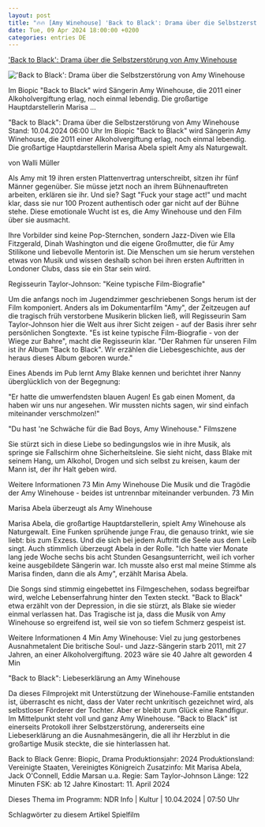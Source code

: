 ```yaml
---
layout: post
title: "🔥🔥 [Amy Winehouse] 'Back to Black': Drama über die Selbstzerstörung von Amy Winehouse"
date: Tue, 09 Apr 2024 18:00:00 +0200
categories: entries DE
---
```

['Back to Black': Drama über die Selbstzerstörung von Amy Winehouse](https://www.ndr.de/kultur/film/tipps/Drama-Back-to-Black-ueber-Amy-Winehouse-Protokoll-einer-Selbstzerstoerung,backtoblack100.html)

!['Back to Black': Drama über die Selbstzerstörung von Amy Winehouse](https://www.ndr.de/kultur/film/backtoblack102_v-contentxl.jpg)

Im Biopic "Back to Black" wird Sängerin Amy Winehouse, die 2011 einer Alkoholvergiftung erlag, noch einmal lebendig. Die großartige Hauptdarstellerin Marisa ...

"Back to Black": Drama über die Selbstzerstörung von Amy Winehouse Stand: 10.04.2024 06:00 Uhr Im Biopic "Back to Black" wird Sängerin Amy Winehouse, die 2011 einer Alkoholvergiftung erlag, noch einmal lebendig. Die großartige Hauptdarstellerin Marisa Abela spielt Amy als Naturgewalt.

von Walli Müller

Als Amy mit 19 ihren ersten Plattenvertrag unterschreibt, sitzen ihr fünf Männer gegenüber. Sie müsse jetzt noch an ihrem Bühnenauftreten arbeiten, erklären sie ihr. Und sie? Sagt "Fuck your stage act!" und macht klar, dass sie nur 100 Prozent authentisch oder gar nicht auf der Bühne stehe. Diese emotionale Wucht ist es, die Amy Winehouse und den Film über sie ausmacht.

Ihre Vorbilder sind keine Pop-Sternchen, sondern Jazz-Diven wie Ella Fitzgerald, Dinah Washington und die eigene Großmutter, die für Amy Stilikone und liebevolle Mentorin ist. Die Menschen um sie herum verstehen etwas von Musik und wissen deshalb schon bei ihren ersten Auftritten in Londoner Clubs, dass sie ein Star sein wird.

Regisseurin Taylor-Johnson: "Keine typische Film-Biografie"

Um die anfangs noch im Jugendzimmer geschriebenen Songs herum ist der Film komponiert. Anders als im Dokumentarfilm "Amy", der Zeitzeugen auf die tragisch früh verstorbene Musikerin blicken ließ, will Regisseurin Sam Taylor-Johnson hier die Welt aus ihrer Sicht zeigen - auf der Basis ihrer sehr persönlichen Songtexte. "Es ist keine typische Film-Biografie - von der Wiege zur Bahre", macht die Regisseurin klar. "Der Rahmen für unseren Film ist ihr Album "Back to Black". Wir erzählen die Liebesgeschichte, aus der heraus dieses Album geboren wurde."

Eines Abends im Pub lernt Amy Blake kennen und berichtet ihrer Nanny überglücklich von der Begegnung:

"Er hatte die umwerfendsten blauen Augen! Es gab einen Moment, da haben wir uns nur angesehen. Wir mussten nichts sagen, wir sind einfach miteinander verschmolzen!"

"Du hast 'ne Schwäche für die Bad Boys, Amy Winehouse." Filmszene

Sie stürzt sich in diese Liebe so bedingungslos wie in ihre Musik, als springe sie Fallschirm ohne Sicherheitsleine. Sie sieht nicht, dass Blake mit seinem Hang, um Alkohol, Drogen und sich selbst zu kreisen, kaum der Mann ist, der ihr Halt geben wird.

Weitere Informationen 73 Min Amy Winehouse Die Musik und die Tragödie der Amy Winehouse - beides ist untrennbar miteinander verbunden. 73 Min

Marisa Abela überzeugt als Amy Winehouse

Marisa Abela, die großartige Hauptdarstellerin, spielt Amy Winehouse als Naturgewalt. Eine Funken sprühende junge Frau, die genauso trinkt, wie sie liebt: bis zum Exzess. Und die sich bei jedem Auftritt die Seele aus dem Leib singt. Auch stimmlich überzeugt Abela in der Rolle. "Ich hatte vier Monate lang jede Woche sechs bis acht Stunden Gesangsunterricht, weil ich vorher keine ausgebildete Sängerin war. Ich musste also erst mal meine Stimme als Marisa finden, dann die als Amy", erzählt Marisa Abela.

Die Songs sind stimmig eingebettet ins Filmgeschehen, sodass begreifbar wird, welche Lebenserfahrung hinter den Texten steckt. "Back to Black" etwa erzählt von der Depression, in die sie stürzt, als Blake sie wieder einmal verlassen hat. Das Tragische ist ja, dass die Musik von Amy Winehouse so ergreifend ist, weil sie von so tiefem Schmerz gespeist ist.

Weitere Informationen 4 Min Amy Winehouse: Viel zu jung gestorbenes Ausnahmetalent Die britische Soul- und Jazz-Sängerin starb 2011, mit 27 Jahren, an einer Alkoholvergiftung. 2023 wäre sie 40 Jahre alt geworden 4 Min

"Back to Black": Liebeserklärung an Amy Winehouse

Da dieses Filmprojekt mit Unterstützung der Winehouse-Familie entstanden ist, überrascht es nicht, dass der Vater recht unkritisch gezeichnet wird, als selbstloser Förderer der Tochter. Aber er bleibt zum Glück eine Randfigur. Im Mittelpunkt steht voll und ganz Amy Winehouse. "Back to Black" ist einerseits Protokoll ihrer Selbstzerstörung, andererseits eine Liebeserklärung an die Ausnahmesängerin, die all ihr Herzblut in die großartige Musik steckte, die sie hinterlassen hat.

Back to Black Genre: Biopic, Drama Produktionsjahr: 2024 Produktionsland: Vereinigte Staaten, Vereinigtes Königreich Zusatzinfo: Mit Marisa Abela, Jack O'Connell, Eddie Marsan u.a. Regie: Sam Taylor-Johnson Länge: 122 Minuten FSK: ab 12 Jahre Kinostart: 11. April 2024

Dieses Thema im Programm: NDR Info | Kultur | 10.04.2024 | 07:50 Uhr

Schlagwörter zu diesem Artikel Spielfilm

